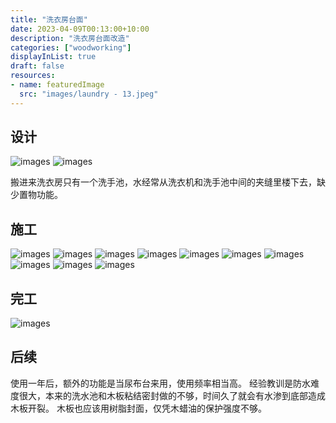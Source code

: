 ```yaml
---
title: "洗衣房台面"
date: 2023-04-09T00:13:00+10:00
description: "洗衣房台面改造"
categories: ["woodworking"]
displayInList: true
draft: false
resources:
- name: featuredImage
  src: "images/laundry - 13.jpeg"
---
```


## 设计

![images](images/design.jpg)
![images](images/model.PNG)

搬进来洗衣房只有一个洗手池，水经常从洗衣机和洗手池中间的夹缝里楼下去，缺少置物功能。


## 施工 

![images](images/laundry%20-%201.jpeg)
![images](images/laundry%20-%202.jpeg)
![images](images/laundry%20-%203.jpeg)
![images](images/laundry%20-%204.jpeg)
![images](images/laundry%20-%205.jpeg)
![images](images/laundry%20-%207.jpeg)
![images](images/laundry%20-%208.jpeg)
![images](images/laundry%20-%209.jpeg)
![images](images/laundry%20-%2010.jpeg)
![images](images/laundry%20-%2012.jpeg)


## 完工
![images](images/laundry%20-%2014.jpeg)


## 后续

使用一年后，额外的功能是当尿布台来用，使用频率相当高。
经验教训是防水难度很大，本来的洗水池和木板粘结密封做的不够，时间久了就会有水渗到底部造成木板开裂。
木板也应该用树脂封面，仅凭木蜡油的保护强度不够。
